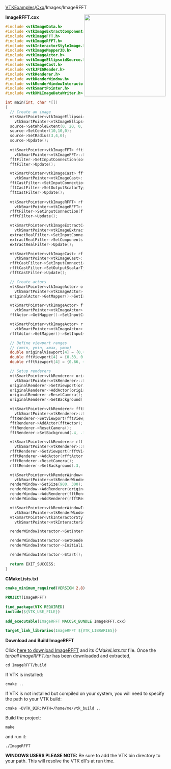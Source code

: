[VTKExamples](Home)/[Cxx](Cxx)/Images/ImageRFFT

<img align="right" src="https://github.com/lorensen/VTKExamples/raw/master/Testing/Baseline/Images/TestImageRFFT.png" width="256" />

**ImageRFFT.cxx**
```c++
#include <vtkImageData.h>
#include <vtkImageExtractComponents.h>
#include <vtkImageFFT.h>
#include <vtkImageRFFT.h>
#include <vtkInteractorStyleImage.h>
#include <vtkImageMapper3D.h>
#include <vtkImageActor.h>
#include <vtkImageEllipsoidSource.h>
#include <vtkImageCast.h>
#include <vtkJPEGReader.h>
#include <vtkRenderer.h>
#include <vtkRenderWindow.h>
#include <vtkRenderWindowInteractor.h>
#include <vtkSmartPointer.h>
#include <vtkXMLImageDataWriter.h>

int main(int, char *[])
{
  // Create an image
  vtkSmartPointer<vtkImageEllipsoidSource> source =
    vtkSmartPointer<vtkImageEllipsoidSource>::New();
  source->SetWholeExtent(0, 20, 0, 20, 0, 0);
  source->SetCenter(10,10,0);
  source->SetRadius(3,4,0);
  source->Update();
  
  vtkSmartPointer<vtkImageFFT> fftFilter = 
    vtkSmartPointer<vtkImageFFT>::New();
  fftFilter->SetInputConnection(source->GetOutputPort());
  fftFilter->Update();

  vtkSmartPointer<vtkImageCast> fftCastFilter =
    vtkSmartPointer<vtkImageCast>::New();
  fftCastFilter->SetInputConnection(fftFilter->GetOutputPort());
  fftCastFilter->SetOutputScalarTypeToUnsignedChar();
  fftCastFilter->Update();
  
  vtkSmartPointer<vtkImageRFFT> rfftFilter =
    vtkSmartPointer<vtkImageRFFT>::New();
  rfftFilter->SetInputConnection(fftFilter->GetOutputPort());
  rfftFilter->Update();

  vtkSmartPointer<vtkImageExtractComponents> extractRealFilter =
    vtkSmartPointer<vtkImageExtractComponents>::New();
  extractRealFilter->SetInputConnection(rfftFilter->GetOutputPort());
  extractRealFilter->SetComponents(0);
  extractRealFilter->Update();

  vtkSmartPointer<vtkImageCast> rfftCastFilter =
    vtkSmartPointer<vtkImageCast>::New();
  rfftCastFilter->SetInputConnection(extractRealFilter->GetOutputPort());
  rfftCastFilter->SetOutputScalarTypeToUnsignedChar();
  rfftCastFilter->Update();

  // Create actors
  vtkSmartPointer<vtkImageActor> originalActor =
    vtkSmartPointer<vtkImageActor>::New();
  originalActor->GetMapper()->SetInputConnection(source->GetOutputPort());

  vtkSmartPointer<vtkImageActor> fftActor =
    vtkSmartPointer<vtkImageActor>::New();
  fftActor->GetMapper()->SetInputConnection(fftCastFilter->GetOutputPort());

  vtkSmartPointer<vtkImageActor> rfftActor =
    vtkSmartPointer<vtkImageActor>::New();
  rfftActor->GetMapper()->SetInputConnection(rfftCastFilter->GetOutputPort());

  // Define viewport ranges
  // (xmin, ymin, xmax, ymax)
  double originalViewport[4] = {0.0, 0.0, 0.33, 1.0};
  double fftViewport[4] = {0.33, 0.0, 0.66, 1.0};
  double rfftViewport[4] = {0.66, 0.0, 1.0, 1.0};

  // Setup renderers
  vtkSmartPointer<vtkRenderer> originalRenderer =
    vtkSmartPointer<vtkRenderer>::New();
  originalRenderer->SetViewport(originalViewport);
  originalRenderer->AddActor(originalActor);
  originalRenderer->ResetCamera();
  originalRenderer->SetBackground(.4, .5, .6);

  vtkSmartPointer<vtkRenderer> fftRenderer =
    vtkSmartPointer<vtkRenderer>::New();
  fftRenderer->SetViewport(fftViewport);
  fftRenderer->AddActor(fftActor);
  fftRenderer->ResetCamera();
  fftRenderer->SetBackground(.4, .5, .7);

  vtkSmartPointer<vtkRenderer> rfftRenderer =
    vtkSmartPointer<vtkRenderer>::New();
  rfftRenderer->SetViewport(rfftViewport);
  rfftRenderer->AddActor(rfftActor);
  rfftRenderer->ResetCamera();
  rfftRenderer->SetBackground(.3, .5, .8);

  vtkSmartPointer<vtkRenderWindow> renderWindow =
    vtkSmartPointer<vtkRenderWindow>::New();
  renderWindow->SetSize(900, 300);
  renderWindow->AddRenderer(originalRenderer);
  renderWindow->AddRenderer(fftRenderer);
  renderWindow->AddRenderer(rfftRenderer);

  vtkSmartPointer<vtkRenderWindowInteractor> renderWindowInteractor =
    vtkSmartPointer<vtkRenderWindowInteractor>::New();
  vtkSmartPointer<vtkInteractorStyleImage> style =
    vtkSmartPointer<vtkInteractorStyleImage>::New();

  renderWindowInteractor->SetInteractorStyle(style);

  renderWindowInteractor->SetRenderWindow(renderWindow);
  renderWindowInteractor->Initialize();

  renderWindowInteractor->Start();
  
  return EXIT_SUCCESS;
}
```
**CMakeLists.txt**
```cmake
cmake_minimum_required(VERSION 2.8)
 
PROJECT(ImageRFFT)
 
find_package(VTK REQUIRED)
include(${VTK_USE_FILE})
 
add_executable(ImageRFFT MACOSX_BUNDLE ImageRFFT.cxx)
 
target_link_libraries(ImageRFFT ${VTK_LIBRARIES})
```

**Download and Build ImageRFFT**

Click [here to download ImageRFFT](https://github.com/lorensen/VTKWikiExamplesTarballs/raw/master/ImageRFFT.tar) and its *CMakeLists.txt* file.
Once the *tarball ImageRFFT.tar* has been downloaded and extracted,
```
cd ImageRFFT/build 
```
If VTK is installed:
```
cmake ..
```
If VTK is not installed but compiled on your system, you will need to specify the path to your VTK build:
```
cmake -DVTK_DIR:PATH=/home/me/vtk_build ..
```
Build the project:
```
make
```
and run it:
```
./ImageRFFT
```
**WINDOWS USERS PLEASE NOTE:** Be sure to add the VTK bin directory to your path. This will resolve the VTK dll's at run time.

